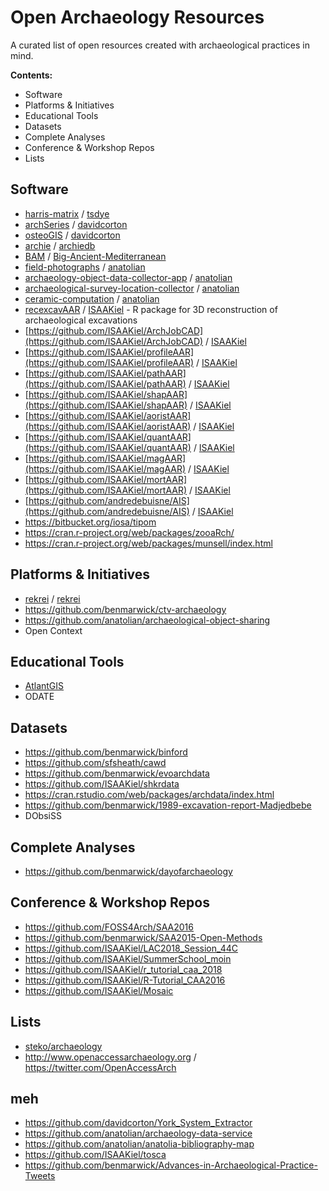 # Open Archaeology Resources
A curated list of open resources created with archaeological practices in mind.

**Contents:**
+ Software
+ Platforms & Initiatives
+ Educational Tools
+ Datasets
+ Complete Analyses
+ Conference & Workshop Repos
+ Lists

## Software

+ [harris-matrix](https://github.com/tsdye/harris-matrix/) / [tsdye](https://github.com/tsdye/) 
+ [archSeries](https://github.com/davidcorton/archSeries) / [davidcorton](https://github.com/davidcorton/)
+ [osteoGIS](https://github.com/davidcorton/osteoGIS) / [davidcorton](https://github.com/davidcorton/)
+ [archie](https://github.com/archiedb/archie) / [archiedb](https://github.com/archiedb/)
+ [BAM](https://github.com/Big-Ancient-Mediterranean/BAM) / [Big-Ancient-Mediterranean](https://github.com/Big-Ancient-Mediterranean/)
+ [field-photographs](https://github.com/anatolian/field-photographs) / [anatolian](https://github.com/anatolian/)
+ [archaeology-object-data-collector-app](https://github.com/anatolian/archaeology-object-data-collector-app) / [anatolian](https://github.com/anatolian/)
+ [archaeological-survey-location-collector](https://github.com/anatolian/archaeological-survey-location-collector) / [anatolian](https://github.com/anatolian/)
+ [ceramic-computation](https://github.com/anatolian/ceramic-computation) / [anatolian](https://github.com/anatolian/)
+ [recexcavAAR](https://github.com/ISAAKiel/recexcavAAR/) / [ISAAKiel](https://github.com/ISAAKiel/) - R package for 3D reconstruction of archaeological excavations
+ [https://github.com/ISAAKiel/ArchJobCAD](https://github.com/ISAAKiel/ArchJobCAD) / [ISAAKiel](https://github.com/ISAAKiel/)
+ [https://github.com/ISAAKiel/profileAAR](https://github.com/ISAAKiel/profileAAR) / [ISAAKiel](https://github.com/ISAAKiel/)
+ [https://github.com/ISAAKiel/pathAAR](https://github.com/ISAAKiel/pathAAR) / [ISAAKiel](https://github.com/ISAAKiel/)
+ [https://github.com/ISAAKiel/shapAAR](https://github.com/ISAAKiel/shapAAR) / [ISAAKiel](https://github.com/ISAAKiel/)
+ [https://github.com/ISAAKiel/aoristAAR](https://github.com/ISAAKiel/aoristAAR) / [ISAAKiel](https://github.com/ISAAKiel/)
+ [https://github.com/ISAAKiel/quantAAR](https://github.com/ISAAKiel/quantAAR) / [ISAAKiel](https://github.com/ISAAKiel/)
+ [https://github.com/ISAAKiel/magAAR](https://github.com/ISAAKiel/magAAR) / [ISAAKiel](https://github.com/ISAAKiel/)
+ [https://github.com/ISAAKiel/mortAAR](https://github.com/ISAAKiel/mortAAR) / [ISAAKiel](https://github.com/ISAAKiel/)
+ [https://github.com/andredebuisne/AIS](https://github.com/andredebuisne/AIS) / [ISAAKiel](https://github.com/ISAAKiel/)
+ https://bitbucket.org/iosa/tipom
+ https://cran.r-project.org/web/packages/zooaRch/
+ https://cran.r-project.org/web/packages/munsell/index.html

## Platforms & Initiatives
+ [rekrei](https://github.com/rekrei/rekrei) / [rekrei](https://github.com/rekrei)
+ https://github.com/benmarwick/ctv-archaeology
+ https://github.com/anatolian/archaeological-object-sharing
+ Open Context

## Educational Tools
+ [AtlantGIS](https://github.com/kacebe/AtlantGIS)
+ ODATE

## Datasets
+ https://github.com/benmarwick/binford
+ https://github.com/sfsheath/cawd
+ https://github.com/benmarwick/evoarchdata
+ https://github.com/ISAAKiel/shkrdata
+ https://cran.rstudio.com/web/packages/archdata/index.html
+ https://github.com/benmarwick/1989-excavation-report-Madjedbebe
+ DObsiSS

## Complete Analyses
+ https://github.com/benmarwick/dayofarchaeology

## Conference & Workshop Repos
+ https://github.com/FOSS4Arch/SAA2016
+ https://github.com/benmarwick/SAA2015-Open-Methods
+ https://github.com/ISAAKiel/LAC2018_Session_44C
+ https://github.com/ISAAKiel/SummerSchool_moin
+ https://github.com/ISAAKiel/r_tutorial_caa_2018
+ https://github.com/ISAAKiel/R-Tutorial_CAA2016
+ https://github.com/ISAAKiel/Mosaic

## Lists
+ [steko/archaeology](https://github.com/steko/archaeology)
+ http://www.openaccessarchaeology.org / https://twitter.com/OpenAccessArch

## meh
+ https://github.com/davidcorton/York_System_Extractor
+ https://github.com/anatolian/archaeology-data-service
+ https://github.com/anatolian/anatolia-bibliography-map
+ https://github.com/ISAAKiel/tosca
+ https://github.com/benmarwick/Advances-in-Archaeological-Practice-Tweets
